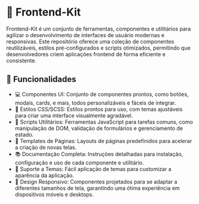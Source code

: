 # 🎨 Frontend-Kit

Frontend-Kit é um conjunto de ferramentas, componentes e utilitários para agilizar o desenvolvimento de interfaces de usuário modernas e responsivas. Este repositório oferece uma coleção de componentes reutilizáveis, estilos pré-configurados e scripts otimizados, permitindo que desenvolvedores criem aplicações frontend de forma eficiente e consistente.

## 🚀 Funcionalidades

- 💻 Componentes UI: Conjunto de componentes prontos, como botões, modais, cards, e mais, todos personalizáveis e fáceis de integrar.
- 🎨 Estilos CSS/SCSS: Estilos prontos para uso, com temas ajustáveis para criar uma interface visualmente agradável.
- 🔧 Scripts Utilitários: Ferramentas JavaScript para tarefas comuns, como manipulação de DOM, validação de formulários e gerenciamento de estado.
- 📄 Templates de Páginas: Layouts de páginas predefinidos para acelerar a criação de novas telas.
- 📚 Documentação Completa: Instruções detalhadas para instalação, configuração e uso de cada componente e utilitário.
- 🎨 Suporte a Temas: Fácil aplicação de temas para customizar a aparência da aplicação.
- 📱 Design Responsivo: Componentes projetados para se adaptar a diferentes tamanhos de tela, garantindo uma ótima experiência em dispositivos móveis e desktops.
